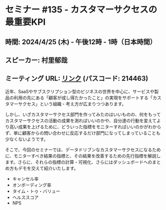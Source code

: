 # セミナー #135 - カスタマーサクセスの最重要KPI 

## 時間: 2024/4/25 (木) - 午後12時 - 1時（日本時間）
## スピーカー: 村里郁哉
## ミーティング URL: [リンク](https://us02web.zoom.us/j/331585134?pwd=VGVyeXBRWjFMT2hESFdhSU45Z2d0dz09) (パスコード: 214463)

近年、SaaSやサブスクリプション型のビジネスの世界を中心に、サービスや製品の利用の先にある「顧客が成し得たかったこと」の実現をサポートする「カスタマーサクセス」という組織・考え方が広まりつつあります。

しかし、いざカスタマーサクセス部門を作ってみたのはいいものの、何をもってカスタマーサクセスの活動の成果を測ればいいのかや、自分達の行動を変えてより高い成果を上げるために、どういった指標をモニターすればいいのかがわからず、単に顧客からの問い合わせに反応するだけ部門になってしまっていることも少なくないようです。

そこで、今回のセミナーでは、データドリブンなカスタマーサクセスになるために、モニターすべき結果の指標と、その結果を改善するための先行指標を解説します。さらに、それらの指標の計算・可視化、さらにはダッシュボードへのまとめ方もデモを交えて紹介いたします。

* キャンセル率
* オンボーディング率
* タイム・トゥ・バリュー
* ヘルススコア
* NPS